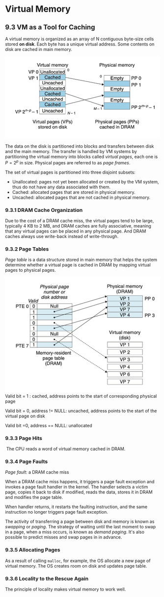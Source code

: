 # Virtual Memory
## 9.3 VM as a Tool for Caching

A virtual memory is organized as an array of N contiguous byte-size cells stored **on disk**. Each byte has a unique virtual address. Some contents on disk are cached in main memory.

![](figures/figure9.3_vm_system.png)

The data on the disk is partitioned into blocks and transfers between disk and the main memory. The transfer is handled by VM systems by partitioning the virtual memory into blocks called *virtual pages*, each one is $P=2^p$ in size. Physical pages are referred to as *page frames*.

The set of virtual pages is partitioned into three disjoint subsets:
+ Unallocated: pages not yet been allocated or created by the VM system, thus do not have any data associated with them.
+ Cached: allocated pages that are stored in physical memory.
+ Uncached: allocated pages that are not cached in physical memory.


### 9.3.1 DRAM Cache Organization
Due to the cost of a DRAM cache miss, the virtual pages tend to be large, typically 4 KB to 2 MB, and DRAM caches are fully associative, meaning that any virtual pages can be placed in any physical page. And DRAM caches always use write-back instead of write-through.

### 9.3.2 Page Tables
*Page table* is a data structure stored in main memory that helps the system determine whether a virtual page is cached in DRAM by mapping virtual pages to physical pages.

![](figures/figure9.4_page_table.png)
Valid bit = 1 : cached, address points to the start of corresponding physical page

Valid bit = 0, address != NULL: uncached, address points to the start of the virtual page on disk

Valid bit =0, address == NULL: unallocated

### 9.3.3 Page Hits
 The CPU reads a word of virtual memory cached in DRAM.
### 9.3.4 Page Faults
*Page fault*: a DRAM cache miss

When a DRAM cache miss happens, it triggers a page fault exception and invokes a page fault handler in the kernel. The handler selects a victim page, copies it back to disk if modified, reads the data, stores it in DRAM and modifies the page table.

When handler returns, it restarts the faulting instruction, and the same instruction no longer triggers page fault exception.

The activity of transferring a page between disk and memory is known as *swapping* or *paging*. The strategy of waiting until the last moment to swap in a page, when a miss occurs, is known as *demand paging*. It's also possible to predict misses and swap pages in in advance.

### 9.3.5 Allocating Pages
As a result of calling `malloc`, for example, the OS allocate a new page of virtual memory. The OS creates room on disk and updates page table.

### 9.3.6 Locality to the Rescue Again
The principle of locality makes virtual memory to work well.